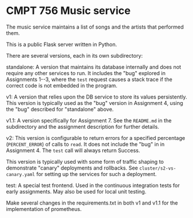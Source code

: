 # CMPT 756 Music service

The music service maintains a list of songs and the artists that performed
them.

This is a public Flask server written in Python.

There are several versions, each in its own subdirectory:

standalone: A version that maintains its database internally
  and does not require any other services to run. It includes
  the "bug" explored in Assignments 1--3, where the `test`
  request causes a stack trace if the correct code is
  not embedded in the program.

v1: A version that relies upon the DB service to store its
  values persistently. This version is typically used as
  the "bug" version in Assignment 4, using the "bug"
  described for "standalone" above.

v1.1: A version specifically for Assignment&nbsp;7.  See the `README.md` in the subdirectory and the assignment description for further details.

v2: This version is configurable to return errors for a specified
  percentage (`PERCENT_ERROR`) of calls to `read`. It does not
  include the "bug" in in Assignment 4.  The `test` call
  will always return Success.

  This version is typically used with some form of
  traffic shaping to demonstrate "canary" deployments and
  rollbacks. See `cluster/s2-vs-canary.yaml` for setting
  up the services for such a deployment.

test: A special test frontend.  Used in the continuous
  integration tests for early assignments. May also be used for local unit
  testing.

Make several changes in the requirements.txt in both v1 and v1.1 for the implementation of prometheus.